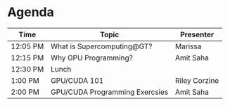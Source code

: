 # Agenda

| Time     | Topic                                    | Presenter                                                    |
|----------|------------------------------------------|--------------------------------------------------------------|
| 12:05 PM  | What is Supercomputing@GT?               | Marissa
| 12:15 PM  | Why GPU Programming?       | Amit Saha     |
| 12:30 PM | Lunch         |  |
| 1:00 PM | GPU/CUDA 101                        | Riley Corzine |
| 2:00 PM | GPU/CUDA Programming Exercsies | Amit Saha |

